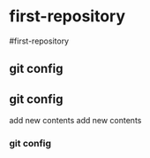 # first-repository
 #first-repository
## git config
## git config
add new contents
add new contents
 ### git config
